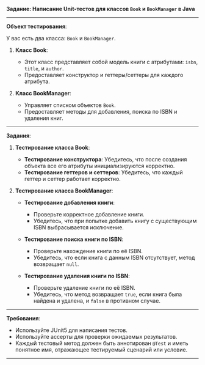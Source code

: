 **Задание: Написание Unit-тестов для классов `Book` и `BookManager` в Java**

---

**Объект тестирования**:

У вас есть два класса: `Book` и `BookManager`.

1. **Класс Book**:
    - Этот класс представляет собой модель книги с атрибутами: `isbn`, `title`, и `author`.
    - Предоставляет конструктор и геттеры/сеттеры для каждого атрибута.

2. **Класс BookManager**:
    - Управляет списком объектов `Book`.
    - Предоставляет методы для добавления, поиска по ISBN и удаления книг.

---

**Задания**:

1. **Тестирование класса Book**:
   
   - **Тестирование конструктора**: Убедитесь, что после создания объекта все его атрибуты инициализируются корректно.
   - **Тестирование геттеров и сеттеров**: Убедитесь, что каждый геттер и сеттер работает корректно.

2. **Тестирование класса BookManager**:

   - **Тестирование добавления книги**: 
     - Проверьте корректное добавление книги.
     - Убедитесь, что при попытке добавить книгу с существующим ISBN выбрасывается исключение.
   
   - **Тестирование поиска книги по ISBN**:
     - Проверьте нахождение книги по её ISBN.
     - Убедитесь, что если книга с данным ISBN отсутствует, метод возвращает `null`.
   
   - **Тестирование удаления книги по ISBN**:
     - Проверьте удаление книги по её ISBN.
     - Убедитесь, что метод возвращает `true`, если книга была найдена и удалена, и `false` в противном случае.

---

**Требования**:

- Используйте JUnit5 для написания тестов.
- Используйте ассерты для проверки ожидаемых результатов.
- Каждый тестовый метод должен быть аннотирован `@Test` и иметь понятное имя, отражающее тестируемый сценарий или условие.

---

